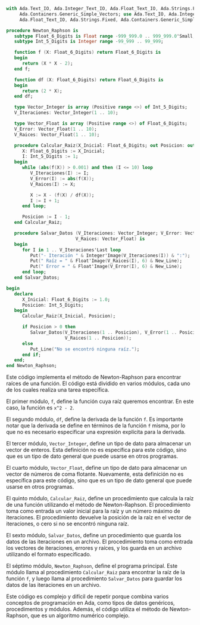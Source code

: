 ```ada
with Ada.Text_IO, Ada.Integer_Text_IO, Ada.Float_Text_IO, Ada.Strings.Fixed,
     Ada.Containers.Generic_Simple_Vectors; use Ada.Text_IO, Ada.Integer_Text_IO,
     Ada.Float_Text_IO, Ada.Strings.Fixed, Ada.Containers.Generic_Simple_Vectors;

procedure Newton_Raphson is
   subtype Float_6_Digits is Float range -999_999.0 .. 999_999.0'Small;
   subtype Int_5_Digits is Integer range -99_999 .. 99_999;

   function f (X: Float_6_Digits) return Float_6_Digits is
   begin
      return (X * X - 2);
   end f;

   function df (X: Float_6_Digits) return Float_6_Digits is
   begin
      return (2 * X);
   end df;

   type Vector_Integer is array (Positive range <>) of Int_5_Digits;
   V_Iteraciones: Vector_Integer(1 .. 10);

   type Vector_Float is array (Positive range <>) of Float_6_Digits;
   V_Error: Vector_Float(1 .. 10);
   V_Raices: Vector_Float(1 .. 10);

   procedure Calcular_Raiz(X_Inicial: Float_6_Digits; out Posicion: out Int_5_Digits) is
      X: Float_6_Digits := X_Inicial;
      I: Int_5_Digits := 1;
   begin
      while (abs(f(X)) > 0.001) and then (I <= 10) loop
         V_Iteraciones(I) := I;
         V_Error(I) := abs(f(X));
         V_Raices(I) := X;

         X := X - (f(X) / df(X));
         I := I + 1;
      end loop;

      Posicion := I - 1;
   end Calcular_Raiz;

   procedure Salvar_Datos (V_Iteraciones: Vector_Integer; V_Error: Vector_Float;
                          V_Raices: Vector_Float) is
   begin
      for I in 1 .. V_Iteraciones'Last loop
         Put("- Iteración " & Integer'Image(V_Iteraciones(I)) & ":");
         Put(" Raíz = " & Float'Image(V_Raices(I), 6) & New_Line);
         Put(" Error = " & Float'Image(V_Error(I), 6) & New_Line);
      end loop;
   end Salvar_Datos;

begin
   declare
      X_Inicial: Float_6_Digits := 1.0;
      Posicion: Int_5_Digits;
   begin
      Calcular_Raiz(X_Inicial, Posicion);

      if Posicion > 0 then
         Salvar_Datos(V_Iteraciones(1 .. Posicion), V_Error(1 .. Posicion),
                      V_Raices(1 .. Posicion));
      else
         Put_Line("No se encontró ninguna raíz.");
      end if;
   end;
end Newton_Raphson;
```
Este código implementa el método de Newton-Raphson para encontrar raíces de una función. El código está dividido en varios módulos, cada uno de los cuales realiza una tarea específica.

El primer módulo, `f`, define la función cuya raíz queremos encontrar. En este caso, la función es `x^2 - 2`.

El segundo módulo, `df`, define la derivada de la función `f`. Es importante notar que la derivada se define en términos de la función `f` misma, por lo que no es necesario especificar una expresión explícita para la derivada.

El tercer módulo, `Vector_Integer`, define un tipo de dato para almacenar un vector de enteros. Esta definición no es específica para este código, sino que es un tipo de dato general que puede usarse en otros programas.

El cuarto módulo, `Vector_Float`, define un tipo de dato para almacenar un vector de números de coma flotante. Nuevamente, esta definición no es específica para este código, sino que es un tipo de dato general que puede usarse en otros programas.

El quinto módulo, `Calcular_Raiz`, define un procedimiento que calcula la raíz de una función utilizando el método de Newton-Raphson. El procedimiento toma como entrada un valor inicial para la raíz y un número máximo de iteraciones. El procedimiento devuelve la posición de la raíz en el vector de iteraciones, o cero si no se encontró ninguna raíz.

El sexto módulo, `Salvar_Datos`, define un procedimiento que guarda los datos de las iteraciones en un archivo. El procedimiento toma como entrada los vectores de iteraciones, errores y raíces, y los guarda en un archivo utilizando el formato especificado.

El séptimo módulo, `Newton_Raphson`, define el programa principal. Este módulo llama al procedimiento `Calcular_Raiz` para encontrar la raíz de la función `f`, y luego llama al procedimiento `Salvar_Datos` para guardar los datos de las iteraciones en un archivo.

Este código es complejo y difícil de repetir porque combina varios conceptos de programación en Ada, como tipos de datos genéricos, procedimentos y módulos. Además, el código utiliza el método de Newton-Raphson, que es un algoritmo numérico complejo.